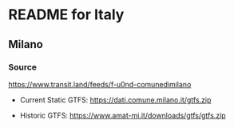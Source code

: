 # README for Italy

## Milano
### Source
https://www.transit.land/feeds/f-u0nd-comunedimilano

* Current Static GTFS: 
https://dati.comune.milano.it/gtfs.zip

* Historic GTFS: 
https://www.amat-mi.it/downloads/gtfs/gtfs.zip
